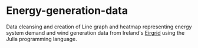 # Energy-generation-data

 Data cleansing and creation of Line graph and heatmap representing energy system demand and wind generation data from Ireland's [Eirgrid](https://smartgriddashboard.com/#all) using the Julia programming language.
